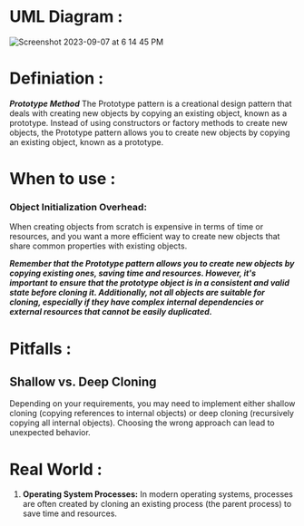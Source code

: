 # UML Diagram :

![Screenshot 2023-09-07 at 6 14 45 PM](https://github.com/SiddharthMathurDeveloper/Backend-Engineering/assets/133037456/7a9ddc6f-2929-4f42-94a3-c5c82279a77c)

# Definiation :
***Prototype Method*** The Prototype pattern is a creational design pattern that deals with creating new objects by copying an existing object, known as a prototype. 
Instead of using constructors or factory methods to create new objects, the Prototype pattern allows you to create new objects by copying an existing object, known as a prototype.





# When to use :
### Object Initialization Overhead: 
When creating objects from scratch is expensive in terms of time or resources, and you want a more efficient way to create new objects that share common properties with existing objects.





***Remember that the Prototype pattern allows you to create new objects by copying existing ones, saving time and resources. However, it's important to ensure that the prototype object is in a consistent and valid state before cloning it. Additionally, not all objects are suitable for cloning, especially if they have complex internal dependencies or external resources that cannot be easily duplicated.***



# Pitfalls :
## Shallow vs. Deep Cloning

Depending on your requirements, you may need to implement either shallow cloning (copying references to internal objects) or deep cloning (recursively copying all internal objects). Choosing the wrong approach can lead to unexpected behavior.





# Real World :

1. **Operating System Processes:** In modern operating systems, processes are often created by cloning an existing process (the parent process) to save time and resources.





